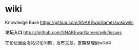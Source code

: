 wiki
====

Knowledge Base  https://github.com/SNAKEwarGames/wiki/wiki

**论坛入口**      https://github.com/SNAKEwarGames/wiki/issues

在论坛里面发帖讨论问题，发布文章，定期整理到wiki中
